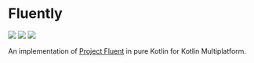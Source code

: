 # Fluently

[![](https://git.karmakrafts.dev/kk/fluently/badges/master/pipeline.svg)](https://git.karmakrafts.dev/kk/fluently/-/pipelines)
[![](https://img.shields.io/maven-metadata/v?metadataUrl=https%3A%2F%2Frepo.maven.apache.org%2Fmaven2%2Fdev%2Fkarmakrafts%2Ffluently%2Ffluently-core%2Fmaven-metadata.xml
)](https://git.karmakrafts.dev/kk/fluently/-/packages)
[![](https://img.shields.io/maven-metadata/v?metadataUrl=https%3A%2F%2Fcentral.sonatype.com%2Frepository%2Fmaven-snapshots%2Fdev%2Fkarmakrafts%2Ffluently%2Ffluently-core%2Fmaven-metadata.xml
)](https://git.karmakrafts.dev/kk/fluently/-/packages)

An implementation of [Project Fluent](https://projectfluent.org/) in pure Kotlin for Kotlin Multiplatform.